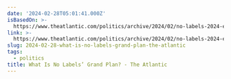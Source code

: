 ```yaml
---
date: '2024-02-28T05:01:41.000Z'
isBasedOn: >-
  https://www.theatlantic.com/politics/archive/2024/02/no-labels-2024-election/677570/
link: >-
  https://www.theatlantic.com/politics/archive/2024/02/no-labels-2024-election/677570/
slug: 2024-02-28-what-is-no-labels-grand-plan-the-atlantic
tags:
  - politics
title: What Is No Labels’ Grand Plan? - The Atlantic
---
```


